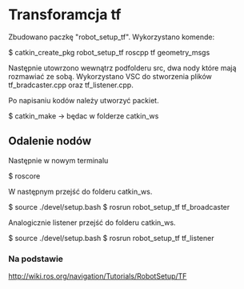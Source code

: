 # Transforamcja tf

Zbudowano paczkę "robot_setup_tf". Wykorzystano komende:

$ catkin_create_pkg robot_setup_tf roscpp tf geometry_msgs

Następnie utowrzono wewnątrz podfolderu src, dwa nody które mają rozmawiać ze sobą. Wykorzystano VSC do stworzenia plików tf_bradcaster.cpp oraz tf_listener.cpp.

Po napisaniu kodów należy utworzyć packiet.

$ catkin_make -> będac w folderze catkin_ws

## Odalenie nodów

Następnie w nowym terminalu

$ roscore

W następnym przejść do folderu catkin_ws.

$ source ./devel/setup.bash
$ rosrun robot_setup_tf tf_broadcaster

Analogicznie listener przejść do folderu catkin_ws.

$ source ./devel/setup.bash
$ rosrun robot_setup_tf tf_listener


### Na podstawie 

http://wiki.ros.org/navigation/Tutorials/RobotSetup/TF
